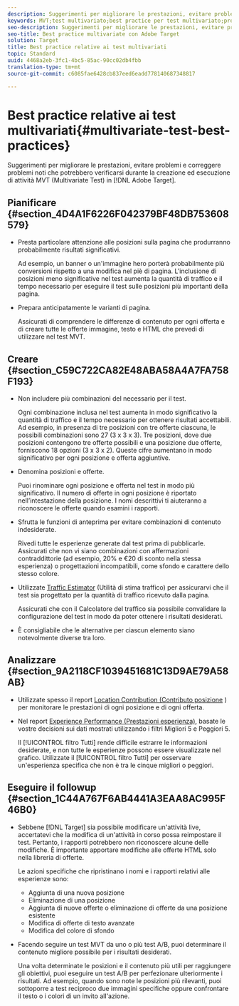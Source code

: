 ```yaml
---
description: Suggerimenti per migliorare le prestazioni, evitare problemi e correggere problemi noti che potrebbero verificarsi durante la creazione ed esecuzione di attività Test multivariato in Adobe Target.
keywords: MVT;test multivariato;best practice per test multivariato;procedure consigliate MVT;combinazioni MVT;rapporti MVT
seo-description: Suggerimenti per migliorare le prestazioni, evitare problemi e correggere problemi noti che potrebbero verificarsi durante la creazione ed esecuzione di attività Test multivariato in Adobe Target.
seo-title: Best practice multivariate con Adobe Target
solution: Target
title: Best practice relative ai test multivariati
topic: Standard
uuid: 4468a2eb-3fc1-4bc5-85ac-90cc02db4fbb
translation-type: tm+mt
source-git-commit: c6085fae6428cb837eed6eadd778140687348817

---
```



# Best practice relative ai test multivariati{#multivariate-test-best-practices}

Suggerimenti per migliorare le prestazioni, evitare problemi e correggere problemi noti che potrebbero verificarsi durante la creazione ed esecuzione di attività MVT (Multivariate Test) in [!DNL Adobe Target].

## Pianificare {#section_4D4A1F6226F042379BF48DB753608579}

* Presta particolare attenzione alle posizioni sulla pagina che produrranno probabilmente risultati significativi.

   Ad esempio, un banner o un&#39;immagine hero porterà probabilmente più conversioni rispetto a una modifica nel piè di pagina. L&#39;inclusione di posizioni meno significative nel test aumenta la quantità di traffico e il tempo necessario per eseguire il test sulle posizioni più importanti della pagina.
* Prepara anticipatamente le varianti di pagina.

   Assicurati di comprendere le differenze di contenuto per ogni offerta e di creare tutte le offerte immagine, testo e HTML che prevedi di utilizzare nel test MVT.

## Creare {#section_C59C722CA82E48ABA58A4A7FA758F193}

* Non includere più combinazioni del necessario per il test.

   Ogni combinazione inclusa nel test aumenta in modo significativo la quantità di traffico e il tempo necessario per ottenere risultati accettabili. Ad esempio, in presenza di tre posizioni con tre offerte ciascuna, le possibili combinazioni sono 27 (3 x 3 x 3). Tre posizioni, dove due posizioni contengono tre offerte possibili e una posizione due offerte, forniscono 18 opzioni (3 x 3 x 2). Queste cifre aumentano in modo significativo per ogni posizione e offerta aggiuntive.

* Denomina posizioni e offerte.

   Puoi rinominare ogni posizione e offerta nel test in modo più significativo. Il numero di offerte in ogni posizione è riportato nell’intestazione della posizione. I nomi descrittivi ti aiuteranno a riconoscere le offerte quando esamini i rapporti.

* Sfrutta le funzioni di anteprima per evitare combinazioni di contenuto indesiderate.

   Rivedi tutte le esperienze generate dal test prima di pubblicarle. Assicurati che non vi siano combinazioni con affermazioni contraddittorie (ad esempio, 20% e €20 di sconto nella stessa esperienza) o progettazioni incompatibili, come sfondo e carattere dello stesso colore.

* Utilizzate [Traffic Estimator](/help/c-activities/c-multivariate-testing/t-create-multivariate-test/traffic-estimator.md) (Utilità di stima traffico) per assicurarvi che il test sia progettato per la quantità di traffico ricevuto dalla pagina.

   Assicurati che con il Calcolatore del traffico sia possibile convalidare la configurazione del test in modo da poter ottenere i risultati desiderati.
* È consigliabile che le alternative per ciascun elemento siano notevolmente diverse tra loro.

## Analizzare {#section_9A2118CF1039451681C13D9AE79A58AB}

* Utilizzate spesso il report [Location Contribution (Contributo posizione](/help/c-reports/location-contribution-report.md) ) per monitorare le prestazioni di ogni posizione e di ogni offerta.
* Nel report [Experience Performance (Prestazioni esperienza)](/help/c-reports/experience-performance-report.md), basate le vostre decisioni sui dati mostrati utilizzando i filtri Migliori 5 e Peggiori 5.

   Il [!UICONTROL filtro Tutti] rende difficile estrarre le informazioni desiderate, e non tutte le esperienze possono essere visualizzate nel grafico. Utilizzate il [!UICONTROL filtro Tutti] per osservare un&#39;esperienza specifica che non è tra le cinque migliori o peggiori.

## Eseguire il followup {#section_1C44A767F6AB4441A3EAA8AC995F46B0}

* Sebbene [!DNL Target] sia possibile modificare un&#39;attività live, accertatevi che la modifica di un&#39;attività in corso possa reimpostare il test. Pertanto, i rapporti potrebbero non riconoscere alcune delle modifiche. È importante apportare modifiche alle offerte HTML solo nella libreria di offerte.

   Le azioni specifiche che ripristinano i nomi e i rapporti relativi alle esperienze sono:

   * Aggiunta di una nuova posizione
   * Eliminazione di una posizione
   * Aggiunta di nuove offerte o eliminazione di offerte da una posizione esistente
   * Modifica di offerte di testo avanzate
   * Modifica del colore di sfondo

* Facendo seguire un test MVT da uno o più test A/B, puoi determinare il contenuto migliore possibile per i risultati desiderati.

   Una volta determinate le posizioni e il contenuto più utili per raggiungere gli obiettivi, puoi eseguire un test A/B per perfezionare ulteriormente i risultati. Ad esempio, quando sono note le posizioni più rilevanti, puoi sottoporre a test reciproco due immagini specifiche oppure confrontare il testo o i colori di un invito all&#39;azione.

